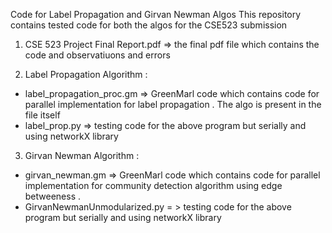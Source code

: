 Code for Label Propagation and Girvan Newman Algos
This repository contains tested code for both the algos for the CSE523 submission
1. CSE 523 Project Final Report.pdf   => the final pdf file which contains the code and observatiuons and errors

2. Label Propagation Algorithm : 
  - label_propagation_proc.gm   => GreenMarl code which contains code for parallel implementation for label propagation . The algo is   present in the file itself
  - label_prop.py   => testing code for the above program but serially and using networkX library
  
3. Girvan Newman Algorithm :
  - girvan_newman.gm   => GreenMarl code which contains code for parallel implementation for community detection algorithm using edge betweeness .
  - GirvanNewmanUnmodularized.py  = >  testing code for the above program but serially and using networkX library
